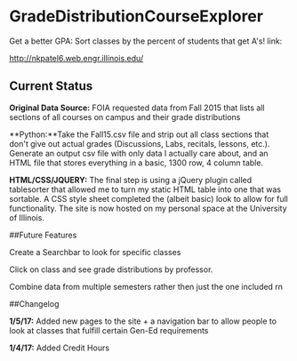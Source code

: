 # GradeDistributionCourseExplorer

Get a better GPA: Sort classes by the percent of students that get A's!
link:

http://nkpatel6.web.engr.illinois.edu/

## Current Status

**Original Data Source:** FOIA requested data from Fall 2015 that lists all sections of all courses on campus and their grade distributions 

**Python:**Take the Fall15.csv file and strip out all class sections that don't give out actual grades (Discussions, Labs, recitals, lessons, etc.). Generate an output csv file with only data I actually care about, and an HTML file that stores everything in a basic, 1300 row, 4 column table.

**HTML/CSS/JQUERY:** The final step is using a jQuery plugin called tablesorter that allowed me to turn my static HTML table into one that was sortable. A CSS style sheet completed the (albeit basic) look to allow for full functionality. The site is now hosted on my personal space at the University of Illinois.


##Future Features

Create a Searchbar to look for specific classes

Click on class and see grade distributions by professor. 

Combine data from multiple semesters rather then just the one included rn

##Changelog

**1/5/17:** Added new pages to the site + a navigation bar to allow people to look at classes that fulfill certain Gen-Ed requirements

**1/4/17:** Added Credit Hours

